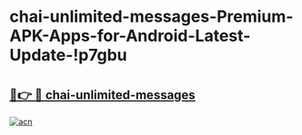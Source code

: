 # chai-unlimited-messages-Premium-APK-Apps-for-Android-Latest-Update-!p7gbu

# <h2><a href="https://xrnink.esa.edu.pl?title=chai-unlimited-messages&ref=p7gbu">🔗👉 🔴 chai-unlimited-messages</a></h2>

[![acn](https://github.com/user-attachments/assets/0f9c940e-d8b0-45ae-aac7-cd30a18b3e1c)](https://xrnink.esa.edu.pl?title=chai-unlimited-messages&ref=p7gbu)

